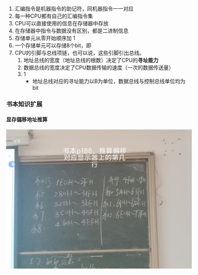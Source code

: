 1. 汇编指令是机器指令的助记符，同机器指令一一对应
2. 每一种CPU都有自己的汇编指令集
3. CPU可以直接使用的信息在存储器中存放
4. 在存储器中指令与数据没有区别，都是二进制信息
5. 存储单元从零开始顺序加 1
6. 一个存储单元可以存储8个bit，即
7. CPU的引脚与总线项链，也可以说，这些引脚引出总线。
	1. 地址总线的宽度（地址总线的根数）决定了CPU的**寻址能力**
	2. 数据总线的宽度决定了CPU数据传输的速度（一次的数据传送量）
	3. 1
		-  地址总线对应的寻址能力以B为单位，数据总线与控制总线单位均为 bit

### 书本知识扩展

#### 显存偏移地址推算
![](assets/dffaefbf3fb98ecc51c5c46bde73adb2.jpg)